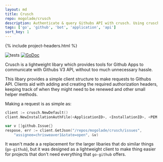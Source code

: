 ```yaml
---
layout: md
title: Crusch
repo: mogolade/crusch
description: Authenticate & query Githubs API with crusch. Using crusch's lightweight clients to help manage authentication, you can easily make requests to Githubs API and automatically bind the result to a struct
tags: ['go', 'github', 'bot', 'application', 'api']
sort_key: 1
---
```


{% include project-headers.html %}

![tests](https://github.com/mogolade/crusch/workflows/Go/badge.svg?branch=master) 
[![GoDoc](https://img.shields.io/static/v1?label=godoc&message=reference&color=blue)](https://pkg.go.dev/github.com/mogolade/crusch)

Crusch is a lightweight libary which provides tools for Github Apps to communicate with Githubs V3 API, without too much unnecessary hassle.

This libary provides a simple client structure to make requests to Githubs API. Clients aid with adding and creating the required authorization headers, keeping track of when they might need to be renewed and other small helper methods.

Making a request is as simple as:
```go
client := crusch.NewDefault()
client.NewInstallationAuthFile(<ApplicationID>, <InstallationID>, <PEM keyfile location>)

var v []github.Issue{}
respose, err := client.GetJson("/repos/mogolade/crusch/issues", 
    "assignee=chrisweaver1&state=open", &v)
```

It wasn't made a a replacement for the larger libaries that do similar things (`go-github`), but it was designed as a lightweight client to make thing easier for projects that don't need everything that `go-github` offers.
